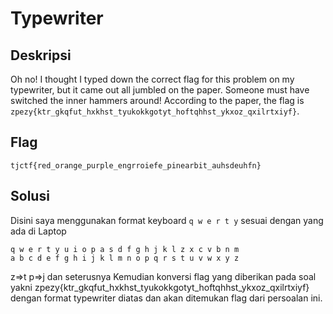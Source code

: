 # Typewriter

## Deskripsi
Oh no! I thought I typed down the correct flag for this problem on my typewriter, but it came out all jumbled on the paper. Someone must have switched the inner hammers around! According to the paper, the flag is 
`zpezy{ktr_gkqfut_hxkhst_tyukokkgotyt_hoftqhhst_ykxoz_qxilrtxiyf}`.

## Flag
```
tjctf{red_orange_purple_engrroiefe_pinearbit_auhsdeuhfn}
```

## Solusi

Disini saya menggunakan format keyboard `q w e r t y` sesuai dengan yang ada di Laptop
```
q w e r t y u i o p a s d f g h j k l z x c v b n m
a b c d e f g h i j k l m n o p q r s t u v w x y z
```
z=>t
p=>j
dan seterusnya
Kemudian konversi flag yang diberikan pada soal yakni zpezy{ktr_gkqfut_hxkhst_tyukokkgotyt_hoftqhhst_ykxoz_qxilrtxiyf} dengan format typewriter diatas dan akan ditemukan flag dari persoalan ini.

